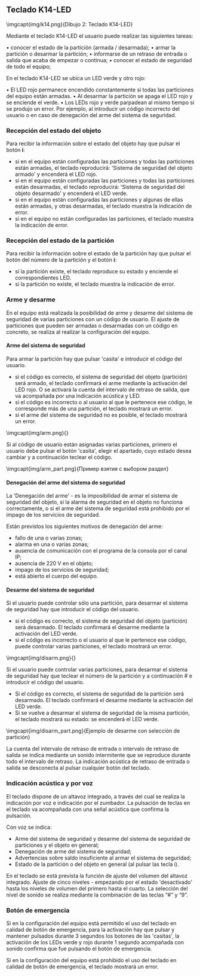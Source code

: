 ## Teclado K14-LED

\imgcapt{img/k14.png}{Dibujo 2: Teclado K14-LED}

Mediante el teclado K14-LED el usuario puede realizar las siguientes tareas:

•	conocer el estado de la partición (armada / desarmada);
•	armar la partición o desarmar la partición;
•	informarse de un retraso de entrada o salida que acaba de empezar o continua;
•	conocer el estado de seguridad de todo el equipo;

En el teclado K14-LED se ubica un LED verde y otro rojo:

•	El LED rojo permanece encendido constantemente si todas las particiones del equipo están armadas.
•	Al desarmar la partición se apaga el LED rojo y se enciende el verde.
•	Los LEDs rojo y verde parpadean al mismo tiempo si se produjo un error. Por ejemplo, al introducir un código incorrecto del usuario o en caso de denegación del arme del sistema de seguridad.

### Recepción del estado del objeto

Para recibir la información sobre el estado del objeto hay que pulsar el botón **i**:

* si en el equipo están configuradas las particiones y todas las particiones están armadas, el teclado reproducirá: 'Sistema de seguridad del objeto armado' y encenderá el LED rojo.
* si en el equipo están configuradas las particiones y todas las particiones están desarmadas, el teclado reproducirá: 'Sistema de seguridad del objeto desarmado' y encenderá el LED verde.
* si en el equipo están configuradas las particiones y algunas de ellas están armadas, y otras desarmadas, el teclado muestra la indicación de error.
* si en el equipo no están configuradas las particiones, el teclado muestra la indicación de error.

### Recepción del estado de la partición

Para recibir la información sobre el estado de la partición hay que pulsar el botón del número de la partición y el botón **i**:

* si la partición existe, el teclado reproduce su estado y enciende el correspondientes LED.
* si la partición no existe, el teclado muestra la indicación de error.

### Arme y desarme

En el equipo está realizada la posibilidad de arme y desarme del sistema de seguridad de varias particiones con un código de usuario. El ajuste de particiones que pueden ser armadas o desarmadas con un código en concreto, se realiza al realizar la configuración del equipo.

#### Arme del sistema de seguridad

Para armar la partición hay que pulsar  'casita' e introducir el código del usuario.

* si el código es correcto, el sistema de seguridad del objeto (partición) será armado, el teclado confirmará el arme mediante la activación del LED rojo. O se activará la cuenta del intervalo de retraso de salida, que va acompañada por una indicación acústica y LED.
* si el código es incorrecto o al usuario al que le pertenece ese código, le corresponde más de una partición, el teclado mostrará un error.
* si el arme del sistema de seguridad no es posible, el teclado mostrará un error.

\imgcapt{img/arm.png}{}

Si al código de usuario están asignadas varias particiones, primero el usuario debe pulsar el botón 'casita', elegir el apartado, cuyo estado desea cambiar y a continuación teclear el código.

\imgcapt{img/arm_part.png}{Пример взятия с выбором раздел}

#### Denegación del arme del sistema de seguridad

La 'Denegación del arme' - es la imposibilidad de armar el sistema de seguridad del objeto, si la alarma de seguridad en el objeto no funciona correctamente, o si el arme del sistema de seguridad está prohibido por el impago de los servicios de seguridad.

Están previstos los siguientes motivos de denegación del arme:

* fallo de una o varias zonas;
* alarma en una o varias zonas;
* ausencia de comunicación con el programa de la consola por el canal IP;
* ausencia de 220 V en el objeto;
* impago de los servicios de seguridad;
* está abierto el cuerpo del equipo.


#### Desarme del sistema de seguridad

Si el usuario puede controlar sólo una partición, para desarmar el sistema de seguridad hay que introducir el código del usuario.

* si el código es correcto, el sistema de seguridad del objeto (partición) será desarmado. El teclado confirmará el desarme mediante la activación del LED verde.
* si el código es incorrecto o el usuario al que le pertenece ese código, puede controlar varias particiones, el teclado mostrará un error.


\imgcapt{img/disarm.png}{}

Si el usuario puede controlar varias particiones, para desarmar el sistema de seguridad hay que teclear el número de la partición y a continuación # e introducir el código del usuario.

* Si el código es correcto, el sistema de seguridad de la partición será desarmado. El teclado confirmará el desarme mediante la activación del LED verde.
* Si se vuelve a desarmar el sistema de seguridad de la misma partición, el teclado mostrará su estado: se encenderá el LED verde.

\imgcapt{img/disarm_part.png}{Ejemplo de desarme con selección de partición}

La cuenta del intervalo de retraso de entrada o intervalo de retraso de salida se indica mediante un sonido intermitente que se reproduce durante todo el intervalo de retraso. La indicación acústica de retraso de entrada o salida se desconecta al pulsar cualquier botón del teclado.

### Indicación acústica y por voz

El teclado dispone de un altavoz integrado, a través del cual se realiza la indicación por voz e indicación por el zumbador. La pulsación de teclas en el teclado va acompañada con una señal acústica que confirma la pulsación.

Con voz se indica:

* Arme del sistema de seguridad y desarme del sistema de seguridad de particiones y el objeto en general;
* Denegación de arme del sistema de seguridad;
* Advertencias sobre saldo insuficiente al armar el sistema de seguridad;
* Estado de la partición o del objeto en general (al pulsar las tecla i).


En el teclado se está prevista la función de ajuste del volumen del altavoz integrado. Ajuste de cinco niveles - empezando por el estado 'desactivado' hasta los niveles de volumen del primero hasta el cuarto. La selección del nivel de sonido se realiza mediante la combinación de las teclas “#” y “9”.

### Botón de emergencia

Si en la configuración del equipo está permitido el uso del teclado en calidad de botón de emergencia, para la activación hay que pulsar y mantener pulsados durante 3 segundos los botones de las 'casitas', la activación de los LEDs verde y rojo durante 1 segundo acompañada con sonido confirma que fue pulsando el botón de emergencia.

Si en la configuración del equipo está prohibido el uso del teclado en calidad de botón de emergencia, el teclado mostrará un error. 